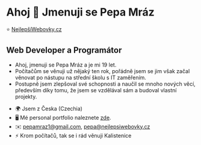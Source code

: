 Ahoj 👋 Jmenuji se Pepa Mráz
==========================

⭐ <a href="https://nejlepsiwebovky.cz" target="_blank">NejlepšíWebovky.cz</a>

Web Developer a Programátor
---------------------------

- Ahoj, jmenuji se Pepa Mráz a je mi 19 let. 
- Počítačům se věnuji už nějaký ten rok, pořádně jsem se jim však začal věnovat po nástupu na střední školu s IT zaměřením. 
- Postupně jsem zlepšoval své schopnosti a naučil se mnoho nových věcí, především díky tomu, že jsem se vzdělával sám a budoval vlastní projekty.

* 🌍  Jsem z Česka (Czechia)
* 🖥️  Mé personal portfolio naleznete [zde](http://pepamraz.cz).
* ✉️  [pepamraz1@gmail.com](mailto:pepamraz1@gmail.com), [pepa@nejlepsiwebovky.cz](mailto:pepa@nejlepsiwebovky.cz)
* ⚡  Krom počítačů, tak se i rád věnuji Kalistenice
